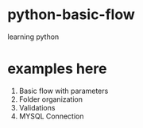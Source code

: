 # python-basic-flow
learning python

# examples here
1. Basic flow with parameters
2. Folder organization
3. Validations
4. MYSQL Connection